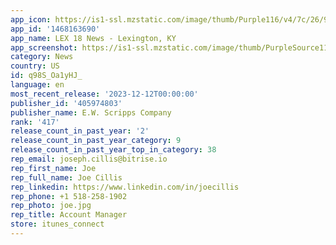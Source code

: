 ```yaml
---
app_icon: https://is1-ssl.mzstatic.com/image/thumb/Purple116/v4/7c/26/95/7c26958f-cede-4a96-8949-fe47f5159ac1/WLEX-AppIcon-0-1x_U007emarketing-0-7-0-85-220-0.png/1024x1024bb.png
app_id: '1468163690'
app_name: LEX 18 News - Lexington, KY
app_screenshot: https://is1-ssl.mzstatic.com/image/thumb/PurpleSource116/v4/74/5f/86/745f8691-2ea7-90ca-add5-a67c253b1c52/52fca899-6a37-4bba-9198-064123e60607_iOS-Appstore-iPhone6.5-Display-1284x2778-WLEX-1.png/1284x2778bb.png
category: News
country: US
id: q98S_Oa1yHJ_
language: en
most_recent_release: '2023-12-12T00:00:00'
publisher_id: '405974803'
publisher_name: E.W. Scripps Company
rank: '417'
release_count_in_past_year: '2'
release_count_in_past_year_category: 9
release_count_in_past_year_top_in_category: 38
rep_email: joseph.cillis@bitrise.io
rep_first_name: Joe
rep_full_name: Joe Cillis
rep_linkedin: https://www.linkedin.com/in/joecillis
rep_phone: +1 518-258-1902
rep_photo: joe.jpg
rep_title: Account Manager
store: itunes_connect
---
```

